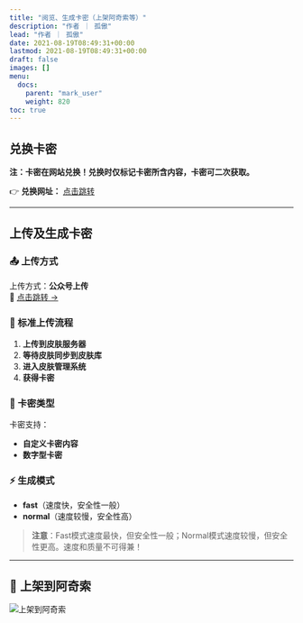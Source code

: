 ```yaml
---
title: "阅览、生成卡密（上架阿奇索等）"
description: "作者 ｜ 孤傲"
lead: "作者 ｜ 孤傲"
date: 2021-08-19T08:49:31+00:00
lastmod: 2021-08-19T08:49:31+00:00
draft: false
images: []
menu:
  docs:
    parent: "mark_user"
    weight: 820
toc: true
---
```


## 兑换卡密

**注：卡密在网站兑换！兑换时仅标记卡密所含内容，卡密可二次获取。**

👉 **兑换网址：** [点击跳转](https://skin-api-sq.gushao.club/redeem)

---

## 上传及生成卡密

### 📤 上传方式

上传方式：**公众号上传**  
🔗 [点击跳转 →](https://skin.gushao.club/docs/mark_user/upland/#%E5%85%AC%E4%BC%97%E5%8F%B7%E4%B8%8A%E4%BC%A0)

### 🔄 标准上传流程

1. **上传到皮肤服务器**
2. **等待皮肤同步到皮肤库**
3. **进入皮肤管理系统**
4. **获得卡密**

### 🎫 卡密类型

卡密支持：

- **自定义卡密内容**
- **数字型卡密**

### ⚡ 生成模式

- **fast**（速度快，安全性一般）
- **normal**（速度较慢，安全性高）

> **注意**：Fast模式速度最快，但安全性一般；Normal模式速度较慢，但安全性更高。速度和质量不可得兼！

---

## 🏪 上架到阿奇索

![上架到阿奇索](https://skin.gushao.club/docs/mark_user/SkinCard/image.png)

